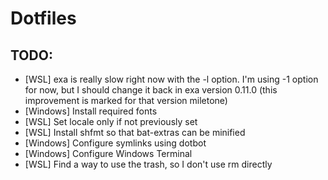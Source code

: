 # Dotfiles

## TODO:

- [WSL] exa is really slow right now with the -l option. I'm using -1 option for now, but I should change it back in exa version 0.11.0 (this improvement is marked for that version miletone)
- [Windows] Install required fonts
- [WSL] Set locale only if not previously set
- [WSL] Install shfmt so that bat-extras can be minified
- [Windows] Configure symlinks using dotbot
- [Windows] Configure Windows Terminal
- [WSL] Find a way to use the trash, so I don't use rm directly
